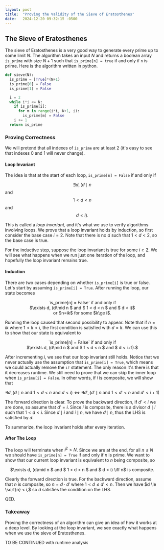 ```yaml
---
layout: post
title:  "Proving the Validity of the Sieve of Eratosthenes"
date:   2024-12-20 09:32:15 -0500
---
```



## The Sieve of Eratosthenes
The sieve of Eratosthenes is a very good way to generate every prime up to some limit $N.$ The algorithm takes an input $N$ and returns a boolean array `is_prime` with size $N+1$ such that `is_prime[n] = true` if and only if `n` is prime. Here is the algorithm written in python.
```py
def sieve(N):
  is_prime = [True]*(N+1)
  is_prime[0] = False
  is_prime[1] = False

  i = 2
  while i*i <= N:
    if is_prime[i]:
      for m in range(i*i, N+1, i):
        is_prime[m] = False
    i += 1
  return is_prime
```

### Proving Correctness
We will pretend that all indexes of `is_prime` are at least 2 (it's easy to see that indexes 0 and 1 will never change).
#### Loop Invariant
The idea is that at the start of each loop, `is_prime[n] = False` if and only if

$$\exists d, (d \mid n$$ and $$1 < d < n$$ and $$d < i).$$

This is called a *loop invariant*, and it's what we use to verify algorithms involving loops. We prove that a loop invariant holds by induction, so first consider the base case $i=2.$ Note that there is no $d$ such that $1<d<2$, so the base case is true.

For the inductive step, suppose the loop invariant is true for some $i\ge 2$. We will see what happens when we run just one iteration of the loop, and hopefully the loop invariant remains true.

#### Induction
There are two cases depending on whether `is_prime[i]` is true or false. Let's start by assuming `is_prime[i] = True`. After running the loop, our state becomes
<center>
<div markdown="1">
`is_prime[n] = False` if and only if <br/> $\exists d, (d\mid n $ and $ 1 < d < n $ and $ d < i)$ <br/> or $n=ik$ for some $k\ge i$.
</div> 
</center>

Running the loop caused that second possibility to appear. Note that if $n=ik$ where $1 < k < i,$ the first condition is satisfied with $d=k.$ We can use this to show that our state is equivalent to

<center>
<div markdown="1">
`is_prime[n] = False` if and only if <br/> $\exists d, (d\mid n $ and $ 1 < d < n $ and $ d < i+1).$
</div> 
</center>

After incrementing $i,$ we see that our loop invariant still holds. Notice that we never actually use the assumption that `is_prime[i] = True`, which means we could actually remove the `if` statement. The only reason it's there is that it decreases runtime. We still need to prove that we can skip the inner loop when `is_prime[i] = False`. In other words, if $i$ is composite, we will show that

$$\exists d, (d\mid n \text{ and } 1 < d < n \text{ and } d < i) \iff \exists d', (d'\mid n \text{ and } 1 < d' < n \text{ and } d' < i+1)$$

The forward direction is clear. To prove the backward direction, if $d' < i$ we are done, so assume that $d' = i.$ Since $i$ is composite, there is a divisor $d\mid i$ such that $1 < d < i.$ Since $d\mid i$ and $i\mid n,$ we have $d\mid n$, thus the LHS is satisfied by $d.$

To summarize, the loop invariant holds after every iteration.

#### After The Loop
The loop will terminate when $i^2 > N$. Since we are at the end, for all $n\le N$ we should have `is_prime[n] = True` if and only if $n$ is prime. We want to show that our current loop invariant is equivalent to $n$ being composite, so

<center>
<div markdown="1">
$\exists d, (d\mid n $ and $ 1 < d < n $ and $ d < i) \iff n$ is composite.
</div> 
</center>

Clearly the forward direction is true. For the backward direction, assume that $n$ is composite, so $n = d\cdot d'$ where $1 < d \le d' < n.$ Then we have $d \le \sqrt{n} < i,$ so $d$ satisfies the condition on the LHS.

QED.

### Takeaway
Proving the correctness of an algorithm can give an idea of how it works at a deep level. By looking at the loop invariant, we see exactly what happens when we use the sieve of Eratosthenes.

TO BE CONTINUED with runtime analysis
